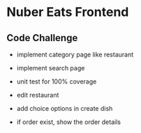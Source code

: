 # Nuber Eats Frontend

## Code Challenge

- implement category page like restaurant
- implement search page

- unit test for 100% coverage

- edit restaurant

- add choice options in create dish

- if order exist, show the order details
